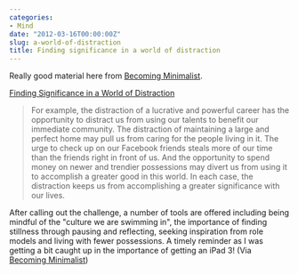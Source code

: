 ```yaml
---
categories:
- Mind
date: "2012-03-16T00:00:00Z"
slug: a-world-of-distraction
title: Finding significance in a world of distraction
---
```

Really good material here from [Becoming Minimalist][becomingminimalist].

[Finding Significance in a World of Distraction][google]

> For example, the distraction of a lucrative and powerful career has the opportunity to distract us from using our talents to benefit our immediate community. The distraction of maintaining a large and perfect home may pull us from caring for the people living in it. The urge to check up on our Facebook friends steals more of our time than the friends right in front of us. And the opportunity to spend money on newer and trendier possessions may divert us from using it to accomplish a greater good in this world. In each case, the distraction keeps us from accomplishing a greater significance with our lives.

After calling out the challenge, a number of tools are offered including being mindful of the "culture we are swimming in", the importance of finding stillness through pausing and reflecting, seeking inspiration from role models and living with fewer possessions. A timely reminder as I was getting a bit caught up in&#xa0;the importance of getting an iPad 3!
(Via [Becoming Minimalist][becomingminimalist])

[becomingminimalist]: http://www.becomingminimalist.com/
[google]: http://feedproxy.google.com/~r/becomingminimalistcom/~3/hF8OBZf7gok/
